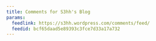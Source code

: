 ```yaml
---
title: Comments for S3hh's Blog
params:
  feedlink: https://s3hh.wordpress.com/comments/feed/
  feedid: bcf65daad5e89393c3fce7d33a17a732
---
```

